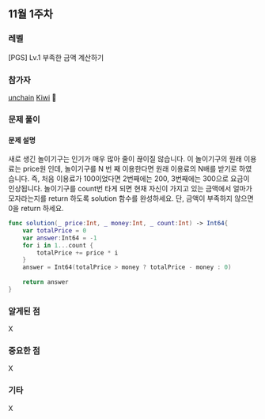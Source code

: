 ## 11월 1주차

### 레벨

[PGS] Lv.1 부족한 금액 계산하기

### 참가자
[unchain](https://github.com/unchain123)
[Kiwi](https://github.com/kiwi1023) 🏅

### 문제 풀이

#### 문제 설명

새로 생긴 놀이기구는 인기가 매우 많아 줄이 끊이질 않습니다. 이 놀이기구의 원래 이용료는 price원 인데, 놀이기구를 N 번 째 이용한다면 원래 이용료의 N배를 받기로 하였습니다. 즉, 처음 이용료가 100이었다면 2번째에는 200, 3번째에는 300으로 요금이 인상됩니다.
놀이기구를 count번 타게 되면 현재 자신이 가지고 있는 금액에서 얼마가 모자라는지를 return 하도록 solution 함수를 완성하세요.
단, 금액이 부족하지 않으면 0을 return 하세요.

```swift
func solution(_ price:Int, _ money:Int, _ count:Int) -> Int64{
    var totalPrice = 0
    var answer:Int64 = -1
    for i in 1...count {
        totalPrice += price * i
    }
    answer = Int64(totalPrice > money ? totalPrice - money : 0)
    
    return answer
}
```
### 알게된 점

X

### 중요한 점

X

### 기타

X
